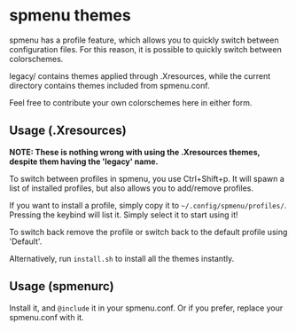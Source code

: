 # spmenu themes

spmenu has a profile feature, which allows you to quickly switch between
configuration files. For this reason, it is possible to quickly switch between colorschemes.

legacy/ contains themes applied through .Xresources, while the current directory contains
themes included from spmenu.conf.

Feel free to contribute your own colorschemes here in either form.

## Usage (.Xresources)

**NOTE: These is nothing wrong with using the .Xresources themes, despite them
having the 'legacy' name.**

To switch between profiles in spmenu, you use Ctrl+Shift+p. It will spawn a
list of installed profiles, but also allows you to add/remove profiles.

If you want to install a profile, simply copy it to
`~/.config/spmenu/profiles/`. Pressing the keybind will list it. Simply select
it to start using it!

To switch back remove the profile or switch back to the default profile using 'Default'.

Alternatively, run `install.sh` to install all the themes instantly.

## Usage (spmenurc)

Install it, and `@include` it in your spmenu.conf. Or if you prefer, replace
your spmenu.conf with it.
